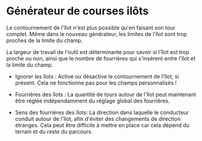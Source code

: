 # Générateur de courses ilôts

  
Le contournement de l'îlot n'est plus possible qu'en faisant son tour complet. Même dans le nouveau générateur, les limites de l'îlot sont trop proches de la limite du champ.  
  
La largeur de travail de l'outil est déterminante pour savoir si l'îlot est trop proche ou non, ainsi que le nombre de fourrières qui s'insèrent entre l'îlot et la limite du champ.  


  

- Ignorer les îlots : Active ou désactive le contournement de l'îlot, si présent. Cela ne fonctionne pas pour les champs personnalisés !  

- Fourrières des îlots : La quantité de tours autour de l'îlot peut maintenant être réglée indépendamment du réglage global des fourrières.  

- Sens des fourrières des îlots: La direction dans laquelle le conducteur conduit autour de l'îlot, afin d'éviter des changements de direction étranges. Cela peut être difficile à mettre en place car cela dépend du terrain et du reste du parcours.  


